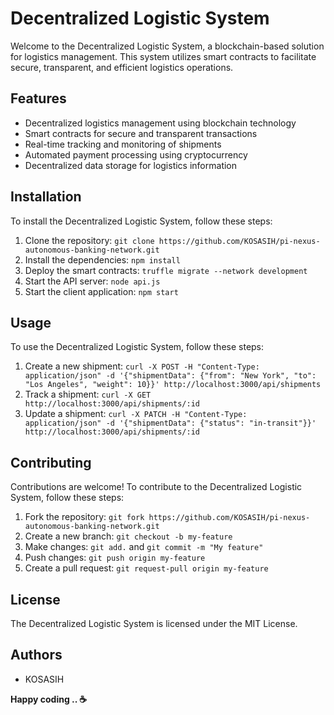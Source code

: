 # Decentralized Logistic System

Welcome to the Decentralized Logistic System, a blockchain-based solution for logistics management. This system utilizes smart contracts to facilitate secure, transparent, and efficient logistics operations.

## Features

* Decentralized logistics management using blockchain technology
* Smart contracts for secure and transparent transactions
* Real-time tracking and monitoring of shipments
* Automated payment processing using cryptocurrency
* Decentralized data storage for logistics information

## Installation

To install the Decentralized Logistic System, follow these steps:

1. Clone the repository: `git clone https://github.com/KOSASIH/pi-nexus-autonomous-banking-network.git`
2. Install the dependencies: `npm install`
3. Deploy the smart contracts: `truffle migrate --network development`
4. Start the API server: `node api.js`
5. Start the client application: `npm start`

## Usage

To use the Decentralized Logistic System, follow these steps:

1. Create a new shipment: `curl -X POST -H "Content-Type: application/json" -d '{"shipmentData": {"from": "New York", "to": "Los Angeles", "weight": 10}}' http://localhost:3000/api/shipments`
2. Track a shipment: `curl -X GET http://localhost:3000/api/shipments/:id`
3. Update a shipment: `curl -X PATCH -H "Content-Type: application/json" -d '{"shipmentData": {"status": "in-transit"}}' http://localhost:3000/api/shipments/:id`

## Contributing

Contributions are welcome! To contribute to the Decentralized Logistic System, follow these steps:

1. Fork the repository: `git fork https://github.com/KOSASIH/pi-nexus-autonomous-banking-network.git`
2. Create a new branch: `git checkout -b my-feature`
3. Make changes: `git add.` and `git commit -m "My feature"`
4. Push changes: `git push origin my-feature`
5. Create a pull request: `git request-pull origin my-feature`

## License

The Decentralized Logistic System is licensed under the MIT License.

## Authors

* KOSASIH

**Happy coding  ..  ☕**
